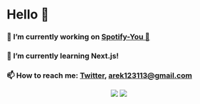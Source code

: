 # Hello 👋 
### 🔭 I’m currently working on [Spotify-You 🎵](https://github.com/arekminajj/spotify-you) 
### 🌱 I’m currently learning Next.js!
###  📫 How to reach me: [Twitter](https://twitter.com/Arek123113), arek123113@gmail.com

<p align = "center">
<img src =  "https://github-readme-stats.vercel.app/api/top-langs/?username=arekminajj&hide=css">
<img src =  "https://github-readme-stats.vercel.app/api?username=arekminajj&count_private=true&show_icons=true">
</p>
<!--
**arekminajj/arekminajj** is a ✨ _special_ ✨ repository because its `README.md` (this file) appears on your GitHub profile.

Here are some ideas to get you started:

- 🔭 I’m currently working on ...
- 🌱 I’m currently learning ...
- 👯 I’m looking to collaborate on ...
- 🤔 I’m looking for help with ...
- 💬 Ask me about ...
- 📫 How to reach me: ...
- 😄 Pronouns: ...
- ⚡ Fun fact: ...
-->
